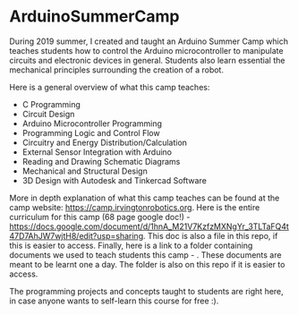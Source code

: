 # ArduinoSummerCamp
During 2019 summer, I created and taught an Arduino Summer Camp which teaches students how to control the Arduino microcontroller to manipulate circuits and electronic devices in general. Students also learn essential the mechanical principles surrounding the creation of a robot. 

Here is a general overview of what this camp teaches: 

- C Programming
- Circuit Design
- Arduino Microcontroller Programming
- Programming Logic and Control Flow
- Circuitry and Energy Distribution/Calculation
- External Sensor Integration with Arduino
- Reading and Drawing Schematic Diagrams
- Mechanical and Structural Design
- 3D Design with Autodesk and Tinkercad Software

More in depth explanation of what this camp teaches can be found at the camp website: https://camp.irvingtonrobotics.org. Here is the entire curriculum for this camp (68 page google doc!) - https://docs.google.com/document/d/1hnA_M21V7KzfzMXNgYr_3TLTaFQ4t47D7AhJW7wjtH8/edit?usp=sharing. This doc is also a file in this repo, if this is easier to access. Finally, here is a link to a folder containing documents we used to teach students this camp - . These documents are meant to be learnt one a day. The folder is also on this repo if it is easier to access. 

The programming projects and concepts taught to students are right here, in case anyone wants to self-learn this course for free :). 


